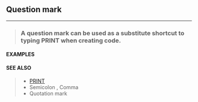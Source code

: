 ## Question mark
---
<blockquote>

### A question mark can be used as a substitute shortcut to typing PRINT when creating code.

</blockquote>

#### EXAMPLES

<blockquote>


</blockquote>

#### SEE ALSO

<blockquote>

* [PRINT](./PRINT.md)
* Semicolon , Comma
* Quotation mark

</blockquote>
